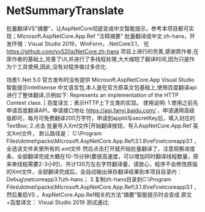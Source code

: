 # NetSummaryTranslate

批量翻译VS"摘要"，让AspNetCore彻底变成中文智能提示，参考本项目都可实现；Microsoft.AspNetCore.App.Ref “注释摘要" 批量翻译成中文 zh-hans，开发环境：Visual Studio 2019，WinForm，.NetCore3.1，
在 https://github.com/yy520a/NetCore.zh-hans 项目上进行的完善,感谢原作者,在原作者的基础上,完善了UI,并进行了多线程处理,大大缩短了翻译时间,因为只是作为个工具使用,因此,没有对程序做过多优化.

场景1:.Net 5.0 官方发布时没有提供 Microsoft.AspNetCore.App Visual Studio 智能提示intellisense 中文语言包,本人是在官方原英文包基础上,使用百度翻译api进行了整体翻译,示例如下:
Represents an implementation of the HTTP Context class. 
 | 百度译文：表示HTTP上下文类的实现。
使用说明:
1.使用之前先申请百度翻译API，申请接口地址 https://api.fanyi.baidu.com/ ，申请通用高级版即可，每月可免费翻译200万字符，申请到appId与secretKey后，填入对应的TextBox; 2.点击 批量导入Xml文件|开始翻译按钮，导入AspNetCore.App.Ref 英文Xml文件， 默认路径是： C:\Program Files\dotnet\packs\Microsoft.AspNetCore.App.Ref\3.1.8\ref\netcoreapp3.1 ，全选该文件夹里所有的.xml文件 然后点击打开就开始批量翻译了，注意观察进度条，全部翻译完成大概在10-15分钟(要提高速度，可以增加同时翻译线程数量，原来单线程需要2-3小时)，共计130万左右字符翻译量，请放心，程序不会修改原版的Xml文件，全部翻译完成后，会自动输出保存翻译结果到本项目目录内：Debug\netcoreapp3.1\zh-hans； 3.复制zh-hans目录到C:\Program Files\dotnet\packs\Microsoft.AspNetCore.App.Ref\3.1.8\ref\netcoreapp3.1 ，然后重启VS ，AspNetCore.App.Ref相关的方法“摘要”智能提示时会变成 原文+百度译文：  Visual Studio 2019 测试通过;
